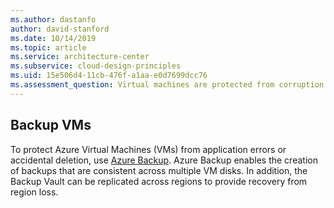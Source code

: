 ```yaml
---
ms.author: dastanfo
author: david-stanford
ms.date: 10/14/2019
ms.topic: article
ms.service: architecture-center
ms.subservice: cloud-design-principles
ms.uid: 15e506d4-11cb-476f-a1aa-e0d7699dcc76
ms.assessment_question: Virtual machines are protected from corruption and accidental deletion
---
```

## Backup VMs

To protect Azure Virtual Machines (VMs) from application errors or accidental deletion, use [Azure Backup](/azure/backup/). Azure Backup enables the creation of backups that are consistent across multiple VM disks. In addition, the Backup Vault can be replicated across regions to provide recovery from region loss.
